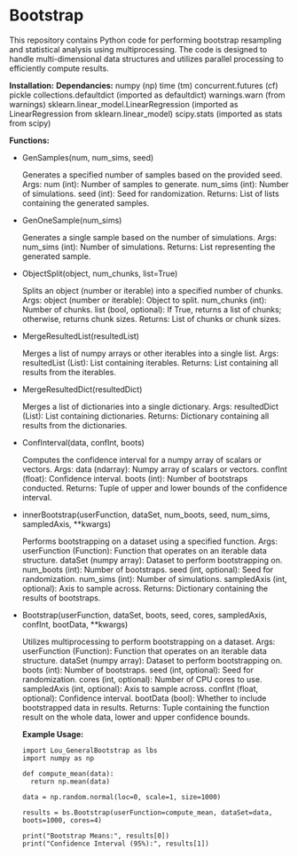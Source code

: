 # Bootstrap

This repository contains Python code for performing bootstrap resampling and statistical analysis using multiprocessing. The code is designed to handle multi-dimensional data structures and utilizes parallel processing to efficiently compute results.

**Installation:**
**Dependancies:**
numpy (np)
time (tm)
concurrent.futures (cf)
pickle
collections.defaultdict (imported as defaultdict)
warnings.warn (from warnings)
sklearn.linear_model.LinearRegression (imported as LinearRegression from sklearn.linear_model)
scipy.stats (imported as stats from scipy)

**Functions:**
* GenSamples(num, num_sims, seed)

    Generates a specified number of samples based on the provided seed.
    Args:
        num (int): Number of samples to generate.
        num_sims (int): Number of simulations.
        seed (int): Seed for randomization.
    Returns:
        List of lists containing the generated samples.

* GenOneSample(num_sims)

    Generates a single sample based on the number of simulations.
    Args:
        num_sims (int): Number of simulations.
    Returns:
        List representing the generated sample.

* ObjectSplit(object, num_chunks, list=True)

    Splits an object (number or iterable) into a specified number of chunks.
    Args:
        object (number or iterable): Object to split.
        num_chunks (int): Number of chunks.
        list (bool, optional): If True, returns a list of chunks; otherwise, returns chunk sizes.
    Returns:
        List of chunks or chunk sizes.

* MergeResultedList(resultedList)

    Merges a list of numpy arrays or other iterables into a single list.
    Args:
        resultedList (List): List containing iterables.
    Returns:
        List containing all results from the iterables.

* MergeResultedDict(resultedDict)

    Merges a list of dictionaries into a single dictionary.
    Args:
        resultedDict (List): List containing dictionaries.
    Returns:
        Dictionary containing all results from the dictionaries.

* ConfInterval(data, confInt, boots)

    Computes the confidence interval for a numpy array of scalars or vectors.
    Args:
        data (ndarray): Numpy array of scalars or vectors.
        confInt (float): Confidence interval.
        boots (int): Number of bootstraps conducted.
    Returns:
        Tuple of upper and lower bounds of the confidence interval.

* innerBootstrap(userFunction, dataSet, num_boots, seed, num_sims, sampledAxis, **kwargs)

    Performs bootstrapping on a dataset using a specified function.
    Args:
        userFunction (Function): Function that operates on an iterable data structure.
        dataSet (numpy array): Dataset to perform bootstrapping on.
        num_boots (int): Number of bootstraps.
        seed (int, optional): Seed for randomization.
        num_sims (int): Number of simulations.
        sampledAxis (int, optional): Axis to sample across.
    Returns:
        Dictionary containing the results of bootstraps.

* Bootstrap(userFunction, dataSet, boots, seed, cores, sampledAxis, confInt, bootData, **kwargs)

    Utilizes multiprocessing to perform bootstrapping on a dataset.
    Args:
        userFunction (Function): Function that operates on an iterable data structure.
        dataSet (numpy array): Dataset to perform bootstrapping on.
        boots (int): Number of bootstraps.
        seed (int, optional): Seed for randomization.
        cores (int, optional): Number of CPU cores to use.
        sampledAxis (int, optional): Axis to sample across.
        confInt (float, optional): Confidence interval.
        bootData (bool): Whether to include bootstrapped data in results.
    Returns:
        Tuple containing the function result on the whole data, lower and upper confidence bounds.

  **Example Usage:**

  ```
  import Lou_GeneralBootstrap as lbs
  import numpy as np

  def compute_mean(data):
    return np.mean(data)

  data = np.random.normal(loc=0, scale=1, size=1000)

  results = bs.Bootstrap(userFunction=compute_mean, dataSet=data, boots=1000, cores=4)

  print("Bootstrap Means:", results[0])
  print("Confidence Interval (95%):", results[1])
  ```
